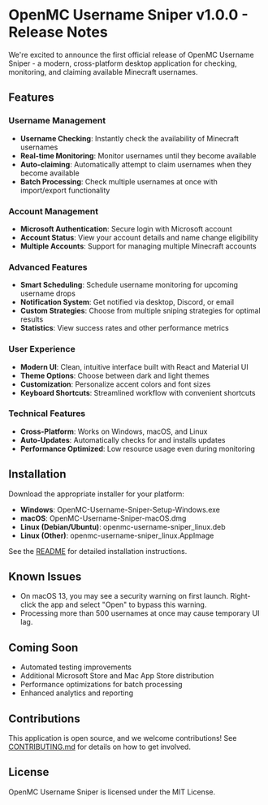 # OpenMC Username Sniper v1.0.0 - Release Notes

We're excited to announce the first official release of OpenMC Username Sniper - a modern, cross-platform desktop application for checking, monitoring, and claiming available Minecraft usernames.

## Features

### Username Management
- **Username Checking**: Instantly check the availability of Minecraft usernames
- **Real-time Monitoring**: Monitor usernames until they become available
- **Auto-claiming**: Automatically attempt to claim usernames when they become available
- **Batch Processing**: Check multiple usernames at once with import/export functionality

### Account Management
- **Microsoft Authentication**: Secure login with Microsoft account
- **Account Status**: View your account details and name change eligibility
- **Multiple Accounts**: Support for managing multiple Minecraft accounts

### Advanced Features
- **Smart Scheduling**: Schedule username monitoring for upcoming username drops
- **Notification System**: Get notified via desktop, Discord, or email
- **Custom Strategies**: Choose from multiple sniping strategies for optimal results
- **Statistics**: View success rates and other performance metrics

### User Experience
- **Modern UI**: Clean, intuitive interface built with React and Material UI
- **Theme Options**: Choose between dark and light themes
- **Customization**: Personalize accent colors and font sizes
- **Keyboard Shortcuts**: Streamlined workflow with convenient shortcuts

### Technical Features
- **Cross-Platform**: Works on Windows, macOS, and Linux
- **Auto-Updates**: Automatically checks for and installs updates
- **Performance Optimized**: Low resource usage even during monitoring

## Installation

Download the appropriate installer for your platform:

- **Windows**: OpenMC-Username-Sniper-Setup-Windows.exe
- **macOS**: OpenMC-Username-Sniper-macOS.dmg
- **Linux (Debian/Ubuntu)**: openmc-username-sniper_linux.deb
- **Linux (Other)**: openmc-username-sniper_linux.AppImage

See the [README](https://github.com/shaw-llc/Minecraft-Sniper-Application/blob/master/README-APP.md) for detailed installation instructions.

## Known Issues

- On macOS 13, you may see a security warning on first launch. Right-click the app and select "Open" to bypass this warning.
- Processing more than 500 usernames at once may cause temporary UI lag.

## Coming Soon

- Automated testing improvements
- Additional Microsoft Store and Mac App Store distribution
- Performance optimizations for batch processing
- Enhanced analytics and reporting

## Contributions

This application is open source, and we welcome contributions! See [CONTRIBUTING.md](https://github.com/shaw-llc/Minecraft-Sniper-Application/blob/master/CONTRIBUTING.md) for details on how to get involved.

## License

OpenMC Username Sniper is licensed under the MIT License. 